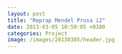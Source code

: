 ```yaml
---
layout: post
title: "Reprap Mendel Prusa i2"
date: 2013-03-05 10:59:05 +0100
categories: Project
image: /images/20130305/header.jpg
---
```

